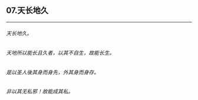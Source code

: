 ## 07.天长地久
---


###### 天长地久。

###### 天地所以能长且久者，以其不自生，故能长生。

###### 是以圣人後其身而身先，外其身而身存。

###### 非以其无私邪！故能成其私。

######  

